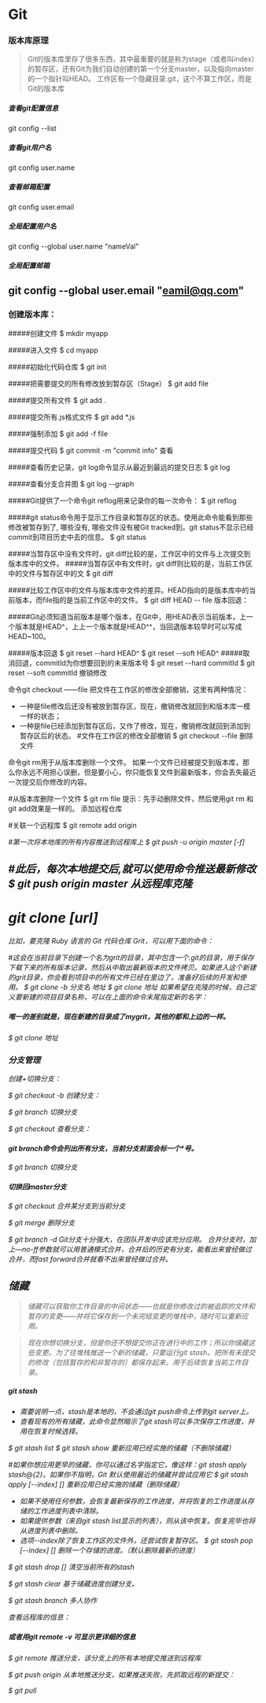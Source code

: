 # Git
### 版本库原理

> Git的版本库里存了很多东西，其中最重要的就是称为stage（或者叫index）的暂存区，还有Git为我们自动创建的第一个分支master，以及指向master的一个指针叫HEAD。
工作区有一个隐藏目录.git，这个不算工作区，而是Git的版本库

##### 查看git配置信息
git config --list
##### 查看git用户名
git config user.name
##### 查看邮箱配置
git config user.email
##### 全局配置用户名
git config --global user.name "nameVal"
##### 全局配置邮箱
git config --global user.email "eamil@qq.com"
----
### 创建版本库：

#####创建文件
$ mkdir myapp

#####进入文件
$ cd myapp

#####初始化代码仓库
$ git init

#####把需要提交的所有修改放到暂存区（Stage）
$ git add file

#####提交所有文件
$ git add . 

#####提交所有.js格式文件
$ git add *.js

#####强制添加
$ git add -f file

#####提交代码
$ git commit -m "commit info"
查看

#####查看历史记录，git log命令显示从最近到最远的提交日志
$ git log

#####查看分支合并图
$ git log --graph

#####Git提供了一个命令git reflog用来记录你的每一次命令：
$ git reflog

#####git status命令用于显示工作目录和暂存区的状态。使用此命令能看到那些修改被暂存到了, 哪些没有, 哪些文件没有被Git tracked到。git status不显示已经commit到项目历史中去的信息。
$ git status

#####当暂存区中没有文件时，git diff比较的是，工作区中的文件与上次提交到版本库中的文件。
#####当暂存区中有文件时，git diff则比较的是，当前工作区中的文件与暂存区中的文
$ git diff

#####比较工作区中的文件与版本库中文件的差异。HEAD指向的是版本库中的当前版本，而file指的是当前工作区中的文件。
$ git diff HEAD -- file
版本回退：

#####Git必须知道当前版本是哪个版本，在Git中，用HEAD表示当前版本，上一个版本就是HEAD^，上上一个版本就是HEAD^^，当回退版本较早时可以写成HEAD~100。

#####版本回退
$ git reset --hard HEAD^
$ git reset --soft HEAD^
#####取消回退，commitId为你想要回到的未来版本号
$ git reset --hard commitId
$ git reset --soft commitId
撤销修改

命令git checkout ——file 把文件在工作区的修改全部撤销，这里有两种情况：

* 一种是file修改后还没有被放到暂存区，现在，撤销修改就回到和版本库一模一样的状态；
* 一种是file已经添加到暂存区后，又作了修改，现在，撤销修改就回到添加到暂存区后的状态。
#文件在工作区的修改全部撤销
$ git checkout --file
删除文件

命令git rm用于从版本库删除一个文件。
如果一个文件已经被提交到版本库，那么你永远不用担心误删，但是要小心，你只能恢复文件到最新版本，你会丢失最近一次提交后你修改的内容。

#从版本库删除一个文件
$ git rm file
提示：先手动删除文件，然后使用git rm <file>和git add<file>效果是一样的。
添加远程仓库

#关联一个远程库
$ git remote add origin <address>
#第一次将本地库的所有内容推送到远程库上
$ git push -u origin master [-f]

#此后，每次本地提交后,就可以使用命令推送最新修改
$ git push origin master
从远程库克隆
----
# git clone [url]
比如，要克隆 Ruby 语言的 Git 代码仓库 Grit，可以用下面的命令：

#这会在当前目录下创建一个名为grit的目录，其中包含一个.git的目录，用于保存下载下来的所有版本记录，然后从中取出最新版本的文件拷贝。如果进入这个新建的grit目录，你会看到项目中的所有文件已经在里边了，准备好后续的开发和使用。
$ git clone -b 分支名 地址
$ git clone 地址
如果希望在克隆的时候，自己定义要新建的项目目录名称，可以在上面的命令末尾指定新的名字：

##### 唯一的差别就是，现在新建的目录成了mygrit，其他的都和上边的一样。
$ git clone 地址

### 分支管理

创建+切换分支：

$ git checkout -b <name>
创建分支：

$ git branch <name>
切换分支

$ git checkout <name>
查看分支：
#### git branch命令会列出所有分支，当前分支前面会标一个*号。
$ git branch
切换分支

#### 切换回master分支
$ git checkout <name>
合并某分支到当前分支

$ git merge <name>
删除分支

$ git branch -d <name>
Git分支十分强大，在团队开发中应该充分应用。
合并分支时，加上—no-ff参数就可以用普通模式合并，合并后的历史有分支，能看出来曾经做过合并，而fast forward合并就看不出来曾经做过合并。

## 储藏

> 储藏可以获取你工作目录的中间状态——也就是你修改过的被追踪的文件和暂存的变更——并将它保存到一个未完结变更的堆栈中，随时可以重新应用。

> 现在你想切换分支，但是你还不想提交你正在进行中的工作；所以你储藏这些变更。为了往堆栈推送一个新的储藏，只要运行git stash。把所有未提交的修改（包括暂存的和非暂存的）都保存起来，用于后续恢复当前工作目录。

##### git stash
- 需要说明一点，stash是本地的，不会通过git push命令上传到git server上。
- 查看现有的所有储藏，此命令显然暗示了git stash可以多次保存工作进度，并用在恢复时候选择。

$ git stash list
$ git stash show
重新应用已经实施的储藏（不删除储藏）

#如果你想应用更早的储藏，你可以通过名字指定它，像这样：git stash apply stash@{2}。如果你不指明，Git 默认使用最近的储藏并尝试应用它
$ git stash apply [--index] [<stash>]
重新应用已经实施的储藏（删除储藏）

- 如果不使用任何参数，会恢复最新保存的工作进度，并将恢复的工作进度从存储的工作进度列表中清除。
- 如果提供<stash>参数（来自git stash list显示的列表），则从该<stash>中恢复。恢复完毕也将从进度列表中删除<stash>。
- 选项--index除了恢复工作区的文件外，还尝试恢复暂存区。
$ git stash pop [--index] [<stash>]
删除一个存储的进度。（默认删除最新的进度）

$ git stash drop [<stash>]
清空当前所有的stash

$ git stash clear
基于储藏进度创建分支。

$ git stash branch <branchname> <stash>
多人协作

查看远程库的信息：

##### 或者用git remote -v 可显示更详细的信息
$ git remote
推送分支，该分支上的所有本地提交推送到远程库

$ git push origin <branch-name>
从本地推送分支，如果推送失败，先抓取远程的新提交：

$ git pull
